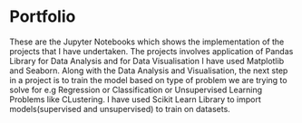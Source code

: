 # Portfolio

These are the Jupyter Notebooks which shows the implementation of the projects that I have undertaken. The projects involves application of Pandas Library for Data Analysis and for Data Visualisation I have used Matplotlib and Seaborn.
Along with the Data Analysis and Visualisation, the next step in a project is to train the model based on type of problem we are trying to solve for e.g Regression or Classification or Unsupervised Learning Problems like CLustering.
I have used Scikit Learn Library to import models(supervised and unsupervised) to train on datasets.
